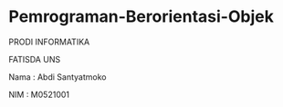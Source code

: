 # Pemrograman-Berorientasi-Objek

PRODI INFORMATIKA

FATISDA UNS

Nama  : Abdi Santyatmoko

NIM   : M0521001
